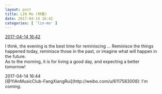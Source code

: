 ```yaml
---
layout: post
title: LIN Mo (林墨)
date: 2017-04-14 16:42
categories: [ 'lin-mo' ]
---
```


<div class="weibo-info">
  <a href="http://weibo.com/6108312042/EEtLJt4Eo">2017-04-14 16:42</a>
</div>

I think, the evening is the best time for reminiscing … Reminisce the things happened today, reminisce those in the past, or imagine what will happen in the future.  
As to the morning, it is for living a good day, and expecting a better tomorrow!

<!-- more -->

<div class="weibo-info">2017-04-14 16:44</div>
[@YiAnMusicClub-FangXiangRui](http://weibo.com/u/6117583008): I'm coming.
